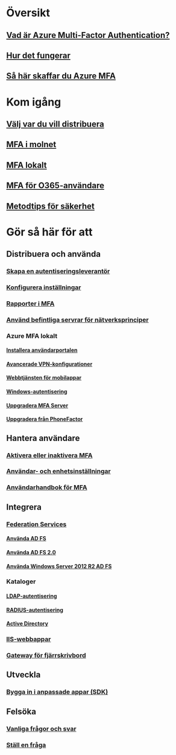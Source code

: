 # Översikt
## [Vad är Azure Multi-Factor Authentication?](multi-factor-authentication.md)
## [Hur det fungerar](multi-factor-authentication-how-it-works.md)
## [Så här skaffar du Azure MFA](multi-factor-authentication-versions-plans.md)

# Kom igång
## [Välj var du vill distribuera](multi-factor-authentication-get-started.md)
## [MFA i molnet](multi-factor-authentication-get-started-cloud.md)
## [MFA lokalt](multi-factor-authentication-get-started-server.md)
## [MFA för O365-användare](https://support.office.com/article/Set-up-multi-factor-authentication-for-Office-365-users-8f0454b2-f51a-4d9c-bcde-2c48e41621c6)
## [Metodtips för säkerhet](multi-factor-authentication-security-best-practices.md)

# Gör så här för att
## Distribuera och använda
### [Skapa en autentiseringsleverantör](multi-factor-authentication-get-started-auth-provider.md)
### [Konfigurera inställningar](multi-factor-authentication-whats-next.md)
### [Rapporter i MFA](multi-factor-authentication-manage-reports.md)
### [Använd befintliga servrar för nätverksprinciper](multi-factor-authentication-nps-extension.md)
### Azure MFA lokalt
#### [Installera användarportalen](multi-factor-authentication-get-started-portal.md)
#### [Avancerade VPN-konfigurationer](multi-factor-authentication-advanced-vpn-configurations.md)
#### [Webbtjänsten för mobilappar](multi-factor-authentication-get-started-server-webservice.md)
#### [Windows-autentisering](multi-factor-authentication-get-started-server-windows.md)
#### [Uppgradera MFA Server](multi-factor-authentication-server-upgrade.md)
#### [Uppgradera från PhoneFactor](multi-factor-authentication-get-started-server-upgrade.md)

## Hantera användare
### [Aktivera eller inaktivera MFA](multi-factor-authentication-get-started-user-states.md)
### [Användar- och enhetsinställningar](multi-factor-authentication-manage-users-and-devices.md)
### [Användarhandbok för MFA](./end-user/multi-factor-authentication-end-user.md)

## Integrera
### [Federation Services](multi-factor-authentication-get-started-adfs.md)
#### [Använda AD FS](multi-factor-authentication-get-started-adfs-cloud.md)
#### [Använda AD FS 2.0](multi-factor-authentication-get-started-adfs-adfs2.md)
#### [Använda Windows Server 2012 R2 AD FS](multi-factor-authentication-get-started-adfs-w2k12.md)
### Kataloger
#### [LDAP-autentisering](multi-factor-authentication-get-started-server-ldap.md)
#### [RADIUS-autentisering](multi-factor-authentication-get-started-server-radius.md)
#### [Active Directory](multi-factor-authentication-get-started-server-dirint.md)
### [IIS-webbappar](multi-factor-authentication-get-started-server-iis.md)
### [Gateway för fjärrskrivbord](multi-factor-authentication-get-started-server-rdg.md)

## Utveckla
### [Bygga in i anpassade appar (SDK)](multi-factor-authentication-sdk.md)

## Felsöka
### [Vanliga frågor och svar](multi-factor-authentication-faq.md)
### [Ställ en fråga](https://social.msdn.microsoft.com/Forums/newthread?category=windowsazureplatform&forum=windowsazureactiveauthentication&prof=required)
